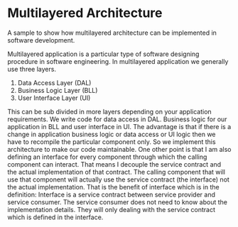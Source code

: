 Multilayered Architecture
=========================

A sample to show how multilayered architecture can be implemented in software development.

Multilayered application is a particular type of software designing procedure in software engineering. 
In multilayered application we generally use three layers.
 

1. Data Access Layer (DAL) 
2. Business Logic Layer (BLL) 
3. User Interface Layer (UI) 


This can be sub divided in more layers depending on your application requirements. We write code for data access 
in DAL. Business logic for our application in BLL and user interface in UI. The advantage is that if there is a 
change in application business logic or data access or UI logic then we have to recompile the particular component 
only. So we implement this architecture to make our code maintainable. One other point is that I am also defining 
an interface for every component through which the calling component can interact. That means I decouple the 
service contract and the actual implementation of that contract. The calling component that will use that component 
will actually use the service contract (the interface) not the actual implementation. That is the benefit of 
interface which is in the definition: Interface is a service contract between service provider and service consumer. 
The service consumer does not need to know about the implementation details. They will only dealing with the service 
contract which is defined in the interface.
 
